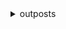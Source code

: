 <details>

<summary>
outposts
</summary>

- <details><summary>create-outpost</summary>

  * --name
  * --description
  * --site-id
  * --availability-zone
  * --availability-zone-id
  * --tags
  * --cli-input-json
  * --cli-input-yaml
  * --generate-cli-skeleton


- <details><summary>delete-outpost</summary>

  * --outpost-id
  * --cli-input-json
  * --cli-input-yaml
  * --generate-cli-skeleton


- <details><summary>delete-site</summary>

  * --site-id
  * --cli-input-json
  * --cli-input-yaml
  * --generate-cli-skeleton


- <details><summary>get-outpost</summary>

  * --outpost-id
  * --cli-input-json
  * --cli-input-yaml
  * --generate-cli-skeleton


- <details><summary>get-outpost-instance-types</summary>

  * --outpost-id
  * --next-token
  * --max-results
  * --cli-input-json
  * --cli-input-yaml
  * --generate-cli-skeleton


- <details><summary>help</summary>

  * 


- <details><summary>list-outposts</summary>

  * --next-token
  * --max-results
  * --life-cycle-status-filter
  * --availability-zone-filter
  * --availability-zone-id-filter
  * --cli-input-json
  * --cli-input-yaml
  * --generate-cli-skeleton


- <details><summary>list-sites</summary>

  * --next-token
  * --max-results
  * --cli-input-json
  * --cli-input-yaml
  * --generate-cli-skeleton


- <details><summary>list-tags-for-resource</summary>

  * --resource-arn
  * --cli-input-json
  * --cli-input-yaml
  * --generate-cli-skeleton


- <details><summary>tag-resource</summary>

  * --resource-arn
  * --tags
  * --cli-input-json
  * --cli-input-yaml
  * --generate-cli-skeleton


- <details><summary>untag-resource</summary>

  * --resource-arn
  * --tag-keys
  * --cli-input-json
  * --cli-input-yaml
  * --generate-cli-skeleton


</details>

